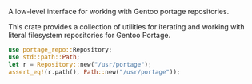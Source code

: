 A low-level interface for working with Gentoo portage repositories.

This crate provides a collection of utilities for iterating and
working with literal filesystem repositories for Gentoo Portage.

```rust
use portage_repo::Repository;
use std::path::Path;
let r = Repository::new("/usr/portage");
assert_eq!(r.path(), Path::new("/usr/portage"));
```

